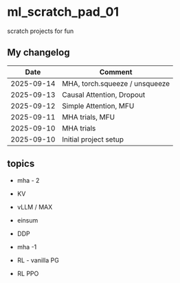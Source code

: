 # ml_scratch_pad_01
scratch projects for fun

## My changelog

| Date       | Comment                  
|------------|--------------------------
| 2025-09-14 | MHA, torch.squeeze / unsqueeze
| 2025-09-13 | Causal Attention, Dropout
| 2025-09-12 | Simple Attention, MFU    
| 2025-09-11 | MHA trials, MFU          
| 2025-09-10 | MHA trials               
| 2025-09-10 | Initial project setup    

## topics

- mha - 2
- KV
- vLLM / MAX
- einsum
- DDP

- mha -1
- RL - vanilla PG
- RL PPO
